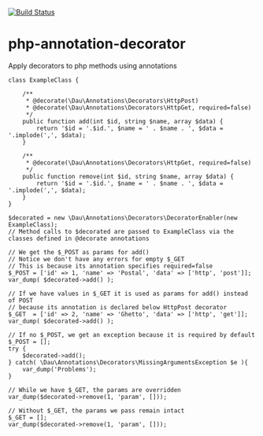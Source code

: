 [![Build Status](https://travis-ci.org/clarencedglee/php-annotation-decorator.svg?branch=master)](https://travis-ci.org/clarencedglee/php-annotation-decorator)

# php-annotation-decorator
Apply decorators to php methods using annotations

    class ExampleClass {
    
        /**
         * @decorate(\Dau\Annotations\Decorators\HttpPost)
         * @decorate(\Dau\Annotations\Decorators\HttpGet, required=false)
         */
        public function add(int $id, string $name, array $data) {
            return '$id = '.$id.', $name = ' . $name . ', $data = '.implode(',', $data);
        }
        
        /**
         * @decorate(\Dau\Annotations\Decorators\HttpGet, required=false)
         */
        public function remove(int $id, string $name, array $data) {
            return '$id = '.$id.', $name = ' . $name . ', $data = '.implode(',', $data);
        }
    }
    
    $decorated = new \Dau\Annotations\Decorators\DecoratorEnabler(new ExampleClass);
    // Method calls to $decorated are passed to ExampleClass via the classes defined in @decorate annotations
    
    // We get the $_POST as params for add()
    // Notice we don't have any errors for empty $_GET
    // This is because its annotation specifies required=false
    $_POST = ['id' => 1, 'name' => 'Postal', 'data' => ['http', 'post']];
    var_dump( $decorated->add() );
    
    // If we have values in $_GET it is used as params for add() instead of POST
    // because its annotation is declared below HttpPost decorator
    $_GET  = ['id' => 2, 'name' => 'Ghetto', 'data' => ['http', 'get']];
    var_dump( $decorated->add() );
    
    // If no $_POST, we get an exception because it is required by default
    $_POST = [];
    try {
        $decorated->add();
    } catch( \Dau\Annotations\Decorators\MissingArgumentsException $e ){
        var_dump('Problems');
    }
    
    // While we have $_GET, the params are overridden
    var_dump($decorated->remove(1, 'param', []));
    
    // Without $_GET, the params we pass remain intact
    $_GET = [];
    var_dump($decorated->remove(1, 'param', []));
